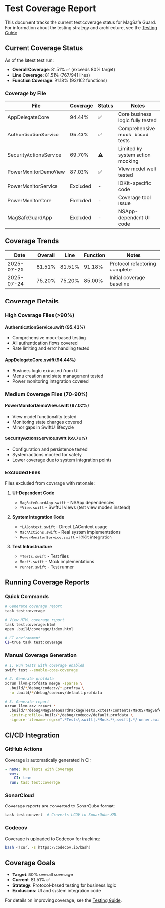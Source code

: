 # Test Coverage Report

This document tracks the current test coverage status for MagSafe Guard. For information about the testing strategy and architecture, see the [Testing Guide](testing-guide.md).

## Current Coverage Status

As of the latest test run:

- **Overall Coverage**: 81.51% ✅ (exceeds 80% target)
- **Line Coverage**: 81.51% (767/941 lines)
- **Function Coverage**: 91.18% (93/102 functions)

### Coverage by File

| File | Coverage | Status | Notes |
|------|----------|--------|---------|
| AppDelegateCore | 94.44% | ✅ | Core business logic fully tested |
| AuthenticationService | 95.43% | ✅ | Comprehensive mock-based tests |
| SecurityActionsService | 69.70% | ⚠️ | Limited by system action mocking |
| PowerMonitorDemoView | 87.02% | ✅ | View model well tested |
| PowerMonitorService | Excluded | - | IOKit-specific code |
| PowerMonitorCore | Excluded | - | Coverage tool issue |
| MagSafeGuardApp | Excluded | - | NSApp-dependent UI code |

## Coverage Trends

| Date | Overall | Line | Function | Notes |
|------|---------|------|----------|---------|
| 2025-07-25 | 81.51% | 81.51% | 91.18% | Protocol refactoring complete |
| 2025-07-24 | 75.20% | 75.20% | 85.00% | Initial coverage baseline |

## Coverage Details

### High Coverage Files (>90%)

#### AuthenticationService.swift (95.43%)

- Comprehensive mock-based testing
- All authentication flows covered
- Rate limiting and error handling tested

#### AppDelegateCore.swift (94.44%)

- Business logic extracted from UI
- Menu creation and state management tested
- Power monitoring integration covered

### Medium Coverage Files (70-90%)

#### PowerMonitorDemoView.swift (87.02%)

- View model functionality tested
- Monitoring state changes covered
- Minor gaps in SwiftUI lifecycle

#### SecurityActionsService.swift (69.70%)

- Configuration and persistence tested
- System actions mocked for safety
- Lower coverage due to system integration points

### Excluded Files

Files excluded from coverage with rationale:

1. **UI-Dependent Code**
   - `MagSafeGuardApp.swift` - NSApp dependencies
   - `*View.swift` - SwiftUI views (test view models instead)

2. **System Integration Code**
   - `*LAContext.swift` - Direct LAContext usage
   - `Mac*Actions.swift` - Real system implementations
   - `PowerMonitorService.swift` - IOKit integration

3. **Test Infrastructure**
   - `*Tests.swift` - Test files
   - `Mock*.swift` - Mock implementations
   - `runner.swift` - Test runner

## Running Coverage Reports

### Quick Commands

```bash
# Generate coverage report
task test:coverage

# View HTML coverage report
task test:coverage:html
open .build/coverage/index.html

# CI environment
CI=true task test:coverage
```

### Manual Coverage Generation

```bash
# 1. Run tests with coverage enabled
swift test --enable-code-coverage

# 2. Generate profdata
xcrun llvm-profdata merge -sparse \
  .build/*/debug/codecov/*.profraw \
  -o .build/*/debug/codecov/default.profdata

# 3. Generate report
xcrun llvm-cov report \
  .build/*/debug/MagSafeGuardPackageTests.xctest/Contents/MacOS/MagSafeGuardPackageTests \
  -instr-profile=.build/*/debug/codecov/default.profdata \
  -ignore-filename-regex=".*Tests\.swift|.*Mock.*\.swift|.*/runner.swift"
```

## CI/CD Integration

### GitHub Actions

Coverage is automatically generated in CI:

```yaml
- name: Run Tests with Coverage
  env:
    CI: true
  run: task test:coverage
```

### SonarCloud

Coverage reports are converted to SonarQube format:

```bash
task test:convert  # Converts LCOV to SonarQube XML
```

### Codecov

Coverage is uploaded to Codecov for tracking:

```bash
bash <(curl -s https://codecov.io/bash)
```

## Coverage Goals

- **Target**: 80% overall coverage
- **Current**: 81.51% ✅
- **Strategy**: Protocol-based testing for business logic
- **Exclusions**: UI and system integration code

For details on improving coverage, see the [Testing Guide](testing-guide.md).
